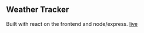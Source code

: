 ## Weather Tracker
Built with react on the frontend and node/express.
[live](https://weather-tracker1.herokuapp.com/)